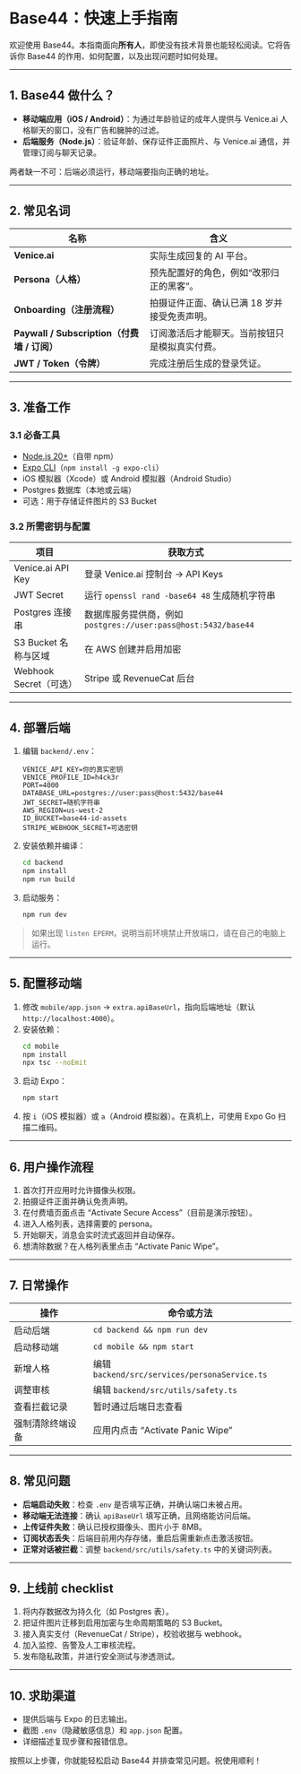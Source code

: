 # Base44：快速上手指南

欢迎使用 Base44。本指南面向**所有人**，即使没有技术背景也能轻松阅读。它将告诉你 Base44 的作用、如何配置，以及出现问题时如何处理。

---

## 1. Base44 做什么？
- **移动端应用（iOS / Android）**：为通过年龄验证的成年人提供与 Venice.ai 人格聊天的窗口，没有广告和臃肿的过滤。
- **后端服务（Node.js）**：验证年龄、保存证件正面照片、与 Venice.ai 通信，并管理订阅与聊天记录。

两者缺一不可：后端必须运行，移动端要指向正确的地址。

---

## 2. 常见名词
| 名称 | 含义 |
|------|------|
| **Venice.ai** | 实际生成回复的 AI 平台。 |
| **Persona（人格）** | 预先配置好的角色，例如“改邪归正的黑客”。 |
| **Onboarding（注册流程）** | 拍摄证件正面、确认已满 18 岁并接受免责声明。 |
| **Paywall / Subscription（付费墙 / 订阅）** | 订阅激活后才能聊天。当前按钮只是模拟真实付费。 |
| **JWT / Token（令牌）** | 完成注册后生成的登录凭证。 |

---

## 3. 准备工作
### 3.1 必备工具
- [Node.js 20+](https://nodejs.org/)（自带 npm）
- [Expo CLI](https://docs.expo.dev/get-started/installation/)（`npm install -g expo-cli`）
- iOS 模拟器（Xcode）或 Android 模拟器（Android Studio）
- Postgres 数据库（本地或云端）
- 可选：用于存储证件图片的 S3 Bucket

### 3.2 所需密钥与配置
| 项目 | 获取方式 |
|------|----------|
| Venice.ai API Key | 登录 Venice.ai 控制台 → API Keys |
| JWT Secret | 运行 `openssl rand -base64 48` 生成随机字符串 |
| Postgres 连接串 | 数据库服务提供商，例如 `postgres://user:pass@host:5432/base44` |
| S3 Bucket 名称与区域 | 在 AWS 创建并启用加密 |
| Webhook Secret（可选） | Stripe 或 RevenueCat 后台 |

---

## 4. 部署后端
1. 编辑 `backend/.env`：
   ```env
   VENICE_API_KEY=你的真实密钥
   VENICE_PROFILE_ID=h4ck3r
   PORT=4000
   DATABASE_URL=postgres://user:pass@host:5432/base44
   JWT_SECRET=随机字符串
   AWS_REGION=us-west-2
   ID_BUCKET=base44-id-assets
   STRIPE_WEBHOOK_SECRET=可选密钥
   ```
2. 安装依赖并编译：
   ```bash
   cd backend
   npm install
   npm run build
   ```
3. 启动服务：
   ```bash
   npm run dev
   ```

> 如果出现 `listen EPERM`，说明当前环境禁止开放端口，请在自己的电脑上运行。

---

## 5. 配置移动端
1. 修改 `mobile/app.json` → `extra.apiBaseUrl`，指向后端地址（默认 `http://localhost:4000`）。
2. 安装依赖：
   ```bash
   cd mobile
   npm install
   npx tsc --noEmit
   ```
3. 启动 Expo：
   ```bash
   npm start
   ```
4. 按 `i`（iOS 模拟器）或 `a`（Android 模拟器）。在真机上，可使用 Expo Go 扫描二维码。

---

## 6. 用户操作流程
1. 首次打开应用时允许摄像头权限。
2. 拍摄证件正面并确认免责声明。
3. 在付费墙页面点击 “Activate Secure Access”（目前是演示按钮）。
4. 进入人格列表，选择需要的 persona。
5. 开始聊天，消息会实时流式返回并自动保存。
6. 想清除数据？在人格列表里点击 “Activate Panic Wipe”。

---

## 7. 日常操作
| 操作 | 命令或方法 |
|------|------------|
| 启动后端 | `cd backend && npm run dev` |
| 启动移动端 | `cd mobile && npm start` |
| 新增人格 | 编辑 `backend/src/services/personaService.ts` |
| 调整审核 | 编辑 `backend/src/utils/safety.ts` |
| 查看拦截记录 | 暂时通过后端日志查看 |
| 强制清除终端设备 | 应用内点击 “Activate Panic Wipe” |

---

## 8. 常见问题
- **后端启动失败**：检查 `.env` 是否填写正确，并确认端口未被占用。
- **移动端无法连接**：确认 `apiBaseUrl` 填写正确，且网络能访问后端。
- **上传证件失败**：确认已授权摄像头、图片小于 8MB。
- **订阅状态丢失**：后端目前用内存存储，重启后需重新点击激活按钮。
- **正常对话被拦截**：调整 `backend/src/utils/safety.ts` 中的关键词列表。

---

## 9. 上线前 checklist
1. 将内存数据改为持久化（如 Postgres 表）。
2. 把证件图片迁移到启用加密与生命周期策略的 S3 Bucket。
3. 接入真实支付（RevenueCat / Stripe），校验收据与 webhook。
4. 加入监控、告警及人工审核流程。
5. 发布隐私政策，并进行安全测试与渗透测试。

---

## 10. 求助渠道
- 提供后端与 Expo 的日志输出。
- 截图 `.env`（隐藏敏感信息）和 `app.json` 配置。
- 详细描述复现步骤和报错信息。

按照以上步骤，你就能轻松启动 Base44 并排查常见问题。祝使用顺利！
